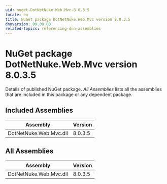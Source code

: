 ```yaml
---
uid: nuget-DotNetNuke.Web.Mvc-8.0.3.5
locale: en
title: NuGet package DotNetNuke.Web.Mvc version 8.0.3.5
dnnversion: 09.08.00
related-topics: referencing-dnn-assemblies
---
```


# NuGet package DotNetNuke.Web.Mvc version 8.0.3.5
Details of published NuGet package.
*All Assemblies* lists all the assemblies that are included in this package or any dependent package.

## Included Assemblies

|Assembly|Version|
|---|---|
|DotNetNuke.Web.Mvc.dll|8.0.3.5|

## All Assemblies

|Assembly|Version|
|---|---|
|DotNetNuke.Web.Mvc.dll|8.0.3.5|

